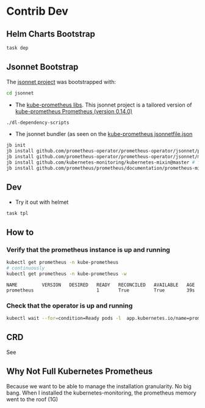 # Contrib Dev


## Helm Charts Bootstrap

```bash
task dep
```

## Jsonnet Bootstrap


The [jsonnet project](../jsonnet/README.md) was bootstrapped with:
```bash
cd jsonnet
```
* The [kube-prometheus libs](../utilities/dl-dependency-scripts). This jsonnet project is a tailored version of [kube-prometheus Prometheus (version 0.14.0)](https://github.com/prometheus-operator/kube-prometheus)
```bash
./dl-dependency-scripts
```
* The jsonnet bundler (as seen on the [kube-prometheus jsonnetfile.json](https://github.com/prometheus-operator/kube-prometheus/blob/main/jsonnet/kube-prometheus/jsonnetfile.json)
```bash
jb init
jb install github.com/prometheus-operator/prometheus-operator/jsonnet/prometheus-operator@main
jb install github.com/prometheus-operator/prometheus-operator/jsonnet/mixin@main
jb install github.com/kubernetes-monitoring/kubernetes-mixin@master # for alerts, dashboard for prometheus and prometheus operator
jb install github.com/prometheus/prometheus/documentation/prometheus-mixin@v3.1.0
```

## Dev
* Try it out with helmet
```bash
task tpl
```


## How to



### Verify that the prometheus instance is up and running

```bash
kubectl get prometheus -n kube-prometheus
# continuously
kubectl get prometheus -n kube-prometheus -w  
```
```
NAME         VERSION   DESIRED   READY   RECONCILED   AVAILABLE   AGE
prometheus                       1       True         True        39s
```

### Check that the operator is up and running

```bash
kubectl wait --for=condition=Ready pods -l  app.kubernetes.io/name=prometheus-operator -n kube-prometheus
```


## CRD

See [](../../prometheus-crds/README.md)

## Why Not Full Kubernetes Prometheus

Because we want to be able to manage the installation granularity. No big bang.
When I installed the kubernetes-monitoring, the prometheus memory went to the roof (1G)
